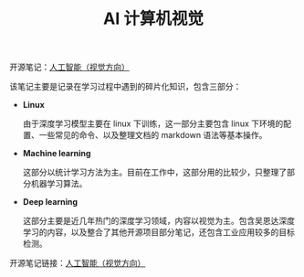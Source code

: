 ﻿---
layout: post
title: AI 计算机视觉
summary: 开源笔记：人工智能（视觉方向）
featured-img: ai
---


开源笔记：[人工智能（视觉方向）](https://github.com/jinbooooom/DL-ML-algorithm-paper-offer)

该笔记主要是记录在学习过程中遇到的碎片化知识，包含三部分：

- **Linux**

  由于深度学习模型主要在 linux 下训练，这一部分主要包含 linux 下环境的配置、一些常见的命令、以及整理文档的 markdown 语法等基本操作。

- **Machine learning**

  这部分以统计学习方法为主。目前在工作中，这部分用的比较少，只整理了部分机器学习算法。

- **Deep learning**

  这部分主要是近几年热门的深度学习领域，内容以视觉为主。包含吴恩达深度学习的内容，以及整合了其他开源项目部分笔记，还包含工业应用较多的目标检测。
  

开源笔记链接：[人工智能（视觉方向）](https://github.com/jinbooooom/DL-ML-algorithm-paper-offer)

